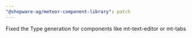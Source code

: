```yaml
---
"@shopware-ag/meteor-component-library": patch
---
```


Fixed the Type generation for components like mt-text-editor or mt-tabs

